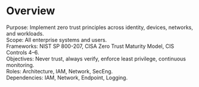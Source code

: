 # Overview
Purpose: Implement zero trust principles across identity, devices, networks, and workloads.  
Scope: All enterprise systems and users.  
Frameworks: NIST SP 800-207, CISA Zero Trust Maturity Model, CIS Controls 4–6.  
Objectives: Never trust, always verify, enforce least privilege, continuous monitoring.  
Roles: Architecture, IAM, Network, SecEng.  
Dependencies: IAM, Network, Endpoint, Logging.
